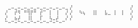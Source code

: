 ⠀⣀⠤⣀⠤⣀⠤⣀⠤⣀⠤⣀⠤⣀⠤⣀⠤⣀⠤⣀
⡜⠀⠀⠀⠀⠀⠀⠀⠀⠀⠀⠀⠀⠀⠀⠀⠀⠀⠀⡜
⡜⠀⠀⡞⠻⠀⠛⢻⡟⠛⠀⡞⠉⠀⡇⠀⢸⠀⠀⡜
⡜⠀⠀⠳⢦⠀⠀⢸⡇⠀⠀⣧⣀⠀⡇⠀⢸⠀⠀⡜
⡜⠀⠀⣦⡼⠀⠀⢸⡇⠀⠀⡏⠀⠀⢧⣀⡼⠀⠀⡜
⡜⠀⠀⠀⠀⠀⠀⠀⠀⠀⠀⠀⠀⠀⠀⠀⠀⠀⠀⡜
⠉⠒⠉⠒⠉⠒⠉⠒⠉⠒⠉⠒⠉⠒⠉⠒⠉⠒⠉⠀
